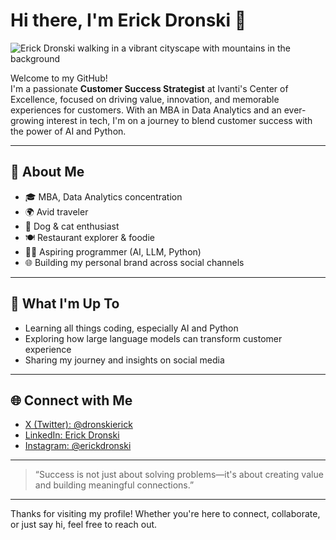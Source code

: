 # Hi there, I'm Erick Dronski 👋

![Erick Dronski walking in a vibrant cityscape with mountains in the background](profile.jpg)

Welcome to my GitHub!  
I'm a passionate **Customer Success Strategist** at Ivanti's Center of Excellence, focused on driving value, innovation, and memorable experiences for customers. With an MBA in Data Analytics and an ever-growing interest in tech, I'm on a journey to blend customer success with the power of AI and Python.

---

## 👤 About Me

- 🎓 MBA, Data Analytics concentration
- 🌍 Avid traveler
- 🐾 Dog & cat enthusiast
- 🍽️ Restaurant explorer & foodie
- 🧑‍💻 Aspiring programmer (AI, LLM, Python)
- 🌐 Building my personal brand across social channels

---

## 🚀 What I'm Up To

- Learning all things coding, especially AI and Python
- Exploring how large language models can transform customer experience
- Sharing my journey and insights on social media

---

## 🌐 Connect with Me

- [X (Twitter): @dronskierick](https://x.com/dronskierick)
- [LinkedIn: Erick Dronski](https://www.linkedin.com/in/erick-dronski)
- [Instagram: @erickdronski](https://instagram.com/erickdronski)

---

> “Success is not just about solving problems—it's about creating value and building meaningful connections.”

---

Thanks for visiting my profile! Whether you're here to connect, collaborate, or just say hi, feel free to reach out.
